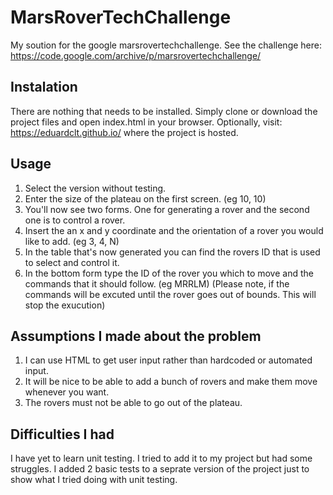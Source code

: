 # MarsRoverTechChallenge

My soution for the google marsrovertechchallenge. 
See the challenge here: 
https://code.google.com/archive/p/marsrovertechchallenge/ 

## Instalation 

There are nothing that needs to be installed. Simply clone or download the project files and open index.html in your browser.
Optionally, visit: https://eduardclt.github.io/ where the project is hosted.

## Usage

1. Select the version without testing.
2. Enter the size of the plateau on the first screen. (eg 10, 10)
3. You'll now see two forms. One for generating a rover and the second one is to control a rover.
4. Insert the an x and y coordinate and the orientation of a rover you would like to add. (eg 3, 4, N)
5. In the table that's now generated you can find the rovers ID that is used to select and control it.
6. In the bottom form type the ID of the rover you which to move and the commands that it should follow. (eg MRRLM)
(Please note, if the commands will be excuted until the rover goes out of bounds. This will stop the exucution) 

## Assumptions I made about the problem

1. I can use HTML to get user input rather than hardcoded or automated input.
2. It will be nice to be able to add a bunch of rovers and make them move whenever you want.
3. The rovers must not be able to go out of the plateau.

## Difficulties I had

I have yet to learn unit testing. I tried to add it to my project but had some struggles. I added 2 basic tests to a seprate version of the project just to show what I tried doing with unit testing. 

